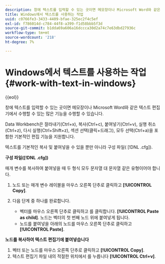```yaml
---
description: 창에 텍스트를 입력할 수 있는 곳이면 메모장이나 Microsoft Word와 같은 텍스트 편집기에서 수행할 수 있는 많은 기능을 수행할 수 있습니다.
title: Windows에서 텍스트를 사용하는 작업
uuid: c0766fe3-3433-4409-bfae-325ec2f4c5ef
exl-id: f786014d-c784-44f8-a399-f1d58bbb5f3d
source-git-commit: b1dda69a606a16dccca30d2a74c7e63dbd27936c
workflow-type: tm+mt
source-wordcount: '218'
ht-degree: 7%

---
```


# Windows에서 텍스트를 사용하는 작업{#work-with-text-in-windows}

{{eol}}

창에 텍스트를 입력할 수 있는 곳이면 메모장이나 Microsoft Word와 같은 텍스트 편집기에서 수행할 수 있는 많은 기능을 수행할 수 있습니다.

Data Workbench은 잘라내기(Ctrl+x), 복사(Ctrl+c), 붙여넣기(Ctrl+v), 실행 취소(Ctrl+z), 다시 실행(Ctrl+Shift+z), 섹션 선택(클릭+드래그), 모두 선택(Ctrl+a)을 포함한 기본적인 편집 기능을 지원합니다.

텍스트를 기본적인 복사 및 붙여넣을 수 있을 뿐만 아니라 구성 파일( [!DNL .cfg]).

**구성 파일([!DNL .cfg])**

매개 변수를 복사하여 붙여넣을 때 두 형식 모두 문자열 대 문자열 같은 유형이어야 합니다.

1. 노드 또는 매개 변수 레이블을 마우스 오른쪽 단추로 클릭하고 **[!UICONTROL Copy]**.
1. 다음 단계 중 하나를 완료합니다.

   * 벡터를 마우스 오른쪽 단추로 클릭하고 를 클릭합니다. **[!UICONTROL Paste as child]**. 노드는 벡터의 첫 번째 노드 위에 붙여넣게 됩니다.
   * 노드를 붙여넣을 아래의 노드를 마우스 오른쪽 단추로 클릭하고 **[!UICONTROL Paste]**.

**노드를 복사하여 텍스트 편집기에 붙여넣습니다**

1. 벡터 또는 노드를 마우스 오른쪽 단추로 클릭하고 **[!UICONTROL Copy]**.
1. 텍스트 편집기 파일 내의 적절한 위치에서 를 누릅니다 **[!UICONTROL Ctrl+v]**.

